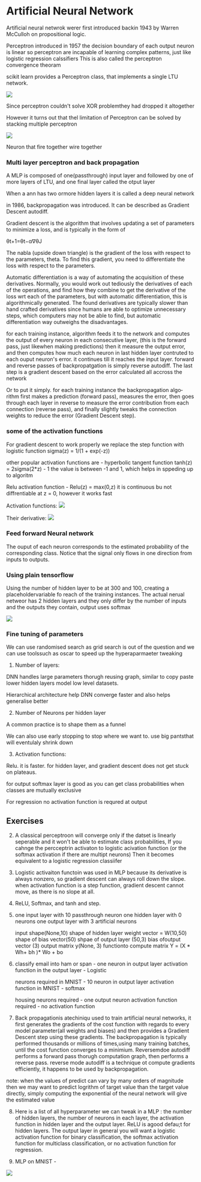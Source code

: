 # Artificial Neural Network

Artificial neural netwrok werer first introduced backin 1943 by Warren McCulloh on propositional logic.

Perceptron introduced in 1957
the decision boundary of each output neuron is linear so perceptron are incapable of learning complex patterns, just like logistic regression calssifiers
This is also called the perceptron convergence theoram

scikit learn provides a Perceptron class, that implements a single LTU network.

![](perceptron_iris.png)

Since perceptron couldn't solve XOR problemthey had dropped it altogether

However it turns out that thel limitation of Perceptron can be solved by stacking multiple perceptron

![](mlp_xor.png)

Neuron that fire together wire together

### Multi layer perceptron and back propagation

A MLP is composed of one(passthrough) input layer and followed by one of more layers of LTU, and one final layer called the otput layer

When a ann has two ormore hidden layers it is called a deep neural network

in 1986, backpropagation was introduced. It can be described as Gradient Descent autodiff.

Gradient descent is the algorithm that involves updating a set of parameters to minimize a loss, and is typically in the form of

θt+1=θt−α∇θJ 

The nabla (upside down triangle) is the gradient of the loss with respect to the parameters, theta. To find this gradient, you need to differentiate the loss with respect to the parameters.

Automatic differentiation is a way of automating the acquisition of these derivatives. Normally, you would work out tediously the derivatives of each of the operations, and find how they combine to get the derivative of the loss wrt each of the parameters, but with automatic differentiation, this is algorithmically generated. The found derivatives are typically slower than hand crafted derivatives since humans are able to optimize unnecessary steps, which computers may not be able to find, but automatic differentiation way outweighs the disadvantages.

for each training instance, algorithm feeds it to the network and computes the output of every neuron in each consecutive layer, (this is the forward pass, just likewhen making predictions) then it measure the output error, and then computes how much each neuron in last hidden layer contruted to each ouput neuron's error. it continues till it reaches the input layer. 
forward and reverse passes of backpropatgation is simply reverse autodiff. The last step is a gradient descent based on the error calculated all accross the network

Or to put it simply. for each training instance the backpropagation algo‐
rithm first makes a prediction (forward pass), measures the error, then goes through
each layer in reverse to measure the error contribution from each connection (reverse
pass), and finally slightly tweaks the connection weights to reduce the error (Gradient
Descent step). 

### some of the activation functions
For gradient descent to work properly we replace the step function with logistic function sigma(z) = 1/(1 + exp(-z))

other popular activation functions are -
hyperbolic tangent function tanh(z) = 2sigma(2*z) - 1
the value is between -1 and 1, which helps in sppeding up to algoritm

Relu activation function -
Relu(z) = max(0,z) it is continuous bu not diffrentiable at z = 0, however it works fast

Activation functions:
![](activations.png)

Their derivative:
![](activations_derivative.png)

### Feed forward Neural network
The ouput of each neuron corresponds to the estimated probability of the corresponding class. Notice that the signal only flows in one direction from inputs to outputs.

### Using plain tensorflow

Using the number of hidden layer to be at 300 and 100, creating a placeholdervariable fo reach of the training instances. The actual nerual netweor has 2 hidden layers and they only differ by the number of inputs and the outputs they contain, output uses softmax

![](fully_connected.png)

### Fine tuning of parameters

We can use randomised search as grid search is out of the question
and we can use toolssuch as oscar to speed up the hyperaparmaeter tweaking

1. Number of layers:

DNN handles large parameters thorugh reusing graph, similar to copy paste
lower hidden layers model low level datasets.

Hierarchical architecture help DNN converge faster and also helps generalise better

2. Number of Neurons per hidden layer

A common practice is to shape them as a funnel

We can also use early stopping to stop where we want to.
use big pantsthat will eventulaly shrink down

3. Activation functions:

Relu. it is faster. for hidden layer, and gradient descent does not get stuck on plateaus.

for output softmax layer is good as you can get class probabilities when classes are mutually exclusive

For regression no activation function is requred at output

## Exercises

2. A classical perceptroon will converge only if the datset is linearly seperable and it won't be able to estimate class probabilities, If you cahnge the percceptrin activaton to logistic acivation function (or the softmax activation if there are multipt neurons) Then it becomes equivalent to a logistic regression classiifer

3. Logistic activaiton functoin was used in MLP because its derivative is always nonzero, so gradient descent can always roll down the slope. when activation function is a step function, gradient descent cannot move, as there is no slope at all.

4. ReLU, Softmax, and tanh and step.

5. one input layer with 10 passthrough neuron
       one hidden layer with 0 neurons 
       one output layer with 3 artificial neurons
   
   input shape(None,10)
   shape of hidden layer weight vector = W(10,50)
   shape of bias vector(50)
   shpae of output layer (50,3)
   bias ofoutput vector (3)
   output matrix y(None, 3)
   functionto compute matrix Y = (X * Wh+ bh )* Wo + bo

6. classify email into ham or span -  one neuron in output layer
   activation function in the output layer - Logistic
   
   neurons required in MNIST - 10 neuron in output layer
   activation function in MNIST - softmax
   
   housing neurons required - one output neuron
   activation function required - no activation function
 
7. Back propagationis atechiniqu used to train artificial neural networks, it first generates the gradients of the cost function with regards to every model parameter(all weights and biases) and then provides a Gradient Descent step using these gradients. The backpropagation is typically performed thousands or millions of times,using many training batches, until the cost function converges to a minimium. Reversemdoe autodiff performs a forward pass thorugh computation graph, then performs a reverse pass. reverse mode autodiff is a technique ot compute gradients efficiently, it happens to be used by backpropagation.

note: when the values of predict can vary by many orders of magnitude then we may want to predict logrithm of target value than the target value directly, simply computing the exponential of the neural network will give the estimated value

8. Here is a list of all hyperparameter we can tweak in a MLP : the number of hidden layers, the number of neurons in each layer, the activation function in hidden layer and the output layer. ReLU is agood defau;t for hidden layers. The output layer in general you will want a logistic activation function for binary classification, the softmax activation function for multiclass classification, or no activation function for regression.

9. MLP on MNIST - 

![](MLP.png)


 
 
 
 
    













